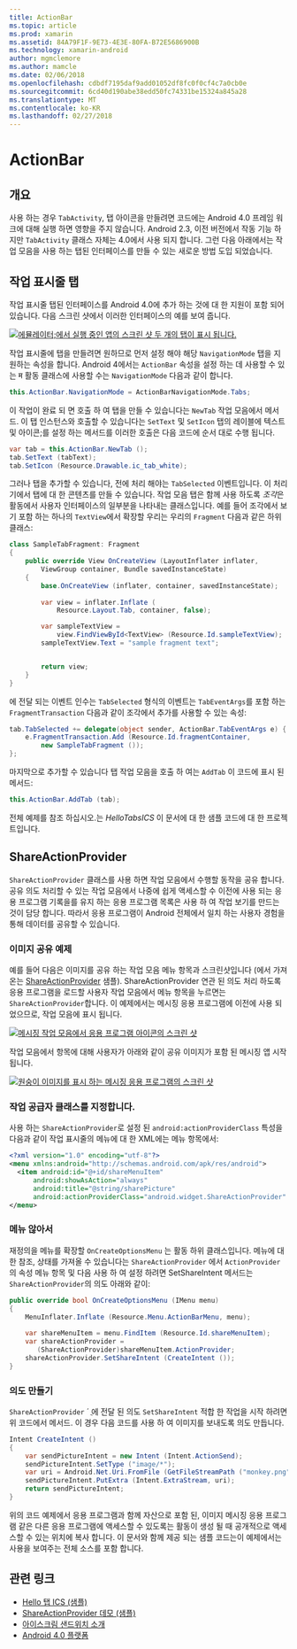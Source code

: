 ```yaml
---
title: ActionBar
ms.topic: article
ms.prod: xamarin
ms.assetid: 84A79F1F-9E73-4E3E-80FA-B72E5686900B
ms.technology: xamarin-android
author: mgmclemore
ms.author: mamcle
ms.date: 02/06/2018
ms.openlocfilehash: cdbdf7195daf9add01052df8fc0f0cf4c7a0cb0e
ms.sourcegitcommit: 6cd40d190abe38edd50fc74331be15324a845a28
ms.translationtype: MT
ms.contentlocale: ko-KR
ms.lasthandoff: 02/27/2018
---
```

# <a name="actionbar"></a>ActionBar

<a name="overview" />

## <a name="overview"></a>개요

사용 하는 경우 `TabActivity`, 탭 아이콘을 만들려면 코드에는 Android 4.0 프레임 워크에 대해 실행 하면 영향을 주지 않습니다. Android 2.3, 이전 버전에서 작동 기능 하지만 `TabActivity` 클래스 자체는 4.0에서 사용 되지 합니다. 그런 다음 아래에서는 작업 모음을 사용 하는 탭된 인터페이스를 만들 수 있는 새로운 방법 도입 되었습니다.

<a name="Action_Bar_Tabs" />

## <a name="action-bar-tabs"></a>작업 표시줄 탭

작업 표시줄 탭된 인터페이스를 Android 4.0에 추가 하는 것에 대 한 지원이 포함 되어 있습니다.
다음 스크린 샷에서 이러한 인터페이스의 예를 보여 줍니다.

[![에뮬레이터;에서 실행 중인 앱의 스크린 샷 두 개의 탭이 표시 됩니다.](action-bar-images/25-actionbartabs.png)](action-bar-images/25-actionbartabs.png)

작업 표시줄에 탭을 만들려면 원하므로 먼저 설정 해야 해당 `NavigationMode` 탭을 지 원하는 속성을 합니다. Android 4에서는 `ActionBar` 속성을 설정 하는 데 사용할 수 있는 म 활동 클래스에 사용할 수는 `NavigationMode` 다음과 같이 합니다.

```csharp
this.ActionBar.NavigationMode = ActionBarNavigationMode.Tabs;
```

이 작업이 완료 되 면 호출 하 여 탭을 만들 수 있습니다는 `NewTab` 작업 모음에서 메서드. 이 탭 인스턴스와 호출할 수 있습니다는 `SetText` 및 `SetIcon` 탭의 레이블에 텍스트 및 아이콘;를 설정 하는 메서드를 이러한 호출은 다음 코드에 순서 대로 수행 됩니다.

```csharp
var tab = this.ActionBar.NewTab ();
tab.SetText (tabText);
tab.SetIcon (Resource.Drawable.ic_tab_white);
```

그러나 탭을 추가할 수 있습니다, 전에 처리 해야는 `TabSelected` 이벤트입니다. 이 처리기에서 탭에 대 한 콘텐츠를 만들 수 있습니다. 작업 모음 탭은 함께 사용 하도록 *조각*은 활동에서 사용자 인터페이스의 일부분을 나타내는 클래스입니다. 예를 들어 조각에서 보기 포함 하는 하나의 `TextView`에서 확장할 우리는 우리의 `Fragment` 다음과 같은 하위 클래스:

```csharp
class SampleTabFragment: Fragment
{           
    public override View OnCreateView (LayoutInflater inflater,
        ViewGroup container, Bundle savedInstanceState)
    {
        base.OnCreateView (inflater, container, savedInstanceState);
       
        var view = inflater.Inflate (
            Resource.Layout.Tab, container, false);

        var sampleTextView =
            view.FindViewById<TextView> (Resource.Id.sampleTextView);            
        sampleTextView.Text = "sample fragment text";


        return view;
    }
}
```

에 전달 되는 이벤트 인수는 `TabSelected` 형식의 이벤트는 `TabEventArgs`를 포함 하는 `FragmentTransaction` 다음과 같이 조각에서 추가를 사용할 수 있는 속성:

```csharp
tab.TabSelected += delegate(object sender, ActionBar.TabEventArgs e) {             
    e.FragmentTransaction.Add (Resource.Id.fragmentContainer,
        new SampleTabFragment ());
};
```

마지막으로 추가할 수 있습니다 탭 작업 모음을 호출 하 여는 `AddTab` 이 코드에 표시 된 메서드:

```csharp
this.ActionBar.AddTab (tab);
```

전체 예제를 참조 하십시오.는 *HelloTabsICS* 이 문서에 대 한 샘플 코드에 대 한 프로젝트입니다.

<a name="ShareActionProvider" />

## <a name="shareactionprovider"></a>ShareActionProvider

`ShareActionProvider` 클래스를 사용 하면 작업 모음에서 수행할 동작을 공유 합니다. 공유 의도 처리할 수 있는 작업 모음에서 나중에 쉽게 액세스할 수 이전에 사용 되는 응용 프로그램 기록을를 유지 하는 응용 프로그램 목록은 사용 하 여 작업 보기를 만드는 것이 담당 합니다. 따라서 응용 프로그램이 Android 전체에서 일치 하는 사용자 경험을 통해 데이터를 공유할 수 있습니다.

<a name="Image_Sharing_Example" />

### <a name="image-sharing-example"></a>이미지 공유 예제

예를 들어 다음은 이미지를 공유 하는 작업 모음 메뉴 항목과 스크린샷입니다 (에서 가져온는 [ShareActionProvider](https://developer.xamarin.com/samples/monodroid/ShareActionProviderDemo/) 샘플). ShareActionProvider 연관 된 의도 처리 하도록 응용 프로그램을 로드할 사용자 작업 모음에서 메뉴 항목을 누르면는 `ShareActionProvider`합니다. 이 예제에서는 메시징 응용 프로그램에 이전에 사용 되었으므로, 작업 모음에 표시 됩니다.

[![메시징 작업 모음에서 응용 프로그램 아이콘의 스크린 샷](action-bar-images/09-shareactionprovider.png)](action-bar-images/09-shareactionprovider.png)


작업 모음에서 항목에 대해 사용자가 아래와 같이 공유 이미지가 포함 된 메시징 앱 시작 됩니다.

[![원숭이 이미지를 표시 하는 메시징 응용 프로그램의 스크린 샷](action-bar-images/10-messagewithimage.png)](action-bar-images/10-messagewithimage.png)

<a name="Specifying_the_action_Provider_Class" />

### <a name="specifying-the-action-provider-class"></a>작업 공급자 클래스를 지정합니다.

사용 하는 `ShareActionProvider`로 설정 된 `android:actionProviderClass` 특성을 다음과 같이 작업 표시줄의 메뉴에 대 한 XML에는 메뉴 항목에서:

```xml
<?xml version="1.0" encoding="utf-8"?>
<menu xmlns:android="http://schemas.android.com/apk/res/android">
  <item android:id="@+id/shareMenuItem"
      android:showAsAction="always"
      android:title="@string/sharePicture"
      android:actionProviderClass="android.widget.ShareActionProvider" />
</menu>
```

<a name="Inflating_the_Menu" />

### <a name="inflating-the-menu"></a>메뉴 않아서

재정의을 메뉴를 확장할 `OnCreateOptionsMenu` 는 활동 하위 클래스입니다. 메뉴에 대 한 참조, 상태를 가져올 수 있습니다는 `ShareActionProvider` 에서 `ActionProvider` 의 속성 메뉴 항목 및 다음 사용 하 여 설정 하려면 SetShareIntent 메서드는 `ShareActionProvider`의 의도 아래와 같이:

```csharp
public override bool OnCreateOptionsMenu (IMenu menu)
{
    MenuInflater.Inflate (Resource.Menu.ActionBarMenu, menu);       
           
    var shareMenuItem = menu.FindItem (Resource.Id.shareMenuItem);           
    var shareActionProvider =
       (ShareActionProvider)shareMenuItem.ActionProvider;
    shareActionProvider.SetShareIntent (CreateIntent ());
}
```

<a name="Creating_the_Intent" />

### <a name="creating-the-intent"></a>의도 만들기

`ShareActionProvider` ´ ֲ에 전달 된 의도 `SetShareIntent` 적합 한 작업을 시작 하려면 위 코드에서 메서드. 이 경우 다음 코드를 사용 하 여 이미지를 보내도록 의도 만듭니다.

```csharp
Intent CreateIntent ()
{  
    var sendPictureIntent = new Intent (Intent.ActionSend);
    sendPictureIntent.SetType ("image/*");
    var uri = Android.Net.Uri.FromFile (GetFileStreamPath ("monkey.png"));          
    sendPictureIntent.PutExtra (Intent.ExtraStream, uri);
    return sendPictureIntent;
}
```

위의 코드 예제에서 응용 프로그램과 함께 자산으로 포함 된, 이미지 메시징 응용 프로그램 같은 다른 응용 프로그램에 액세스할 수 있도록는 활동이 생성 될 때 공개적으로 액세스할 수 있는 위치에 복사 합니다. 이 문서와 함께 제공 되는 샘플 코드는이 예제에서는 사용을 보여주는 전체 소스를 포함 합니다.



## <a name="related-links"></a>관련 링크

- [Hello 탭 ICS (샘플)](https://developer.xamarin.com/samples/HelloTabsICS/)
- [ShareActionProvider 데모 (샘플)](https://developer.xamarin.com/samples/monodroid/ShareActionProviderDemo/)
- [아이스크림 샌드위치 소개](http://www.android.com/about/ice-cream-sandwich/)
- [Android 4.0 플랫폼](http://developer.android.com/sdk/android-4.0.html)

